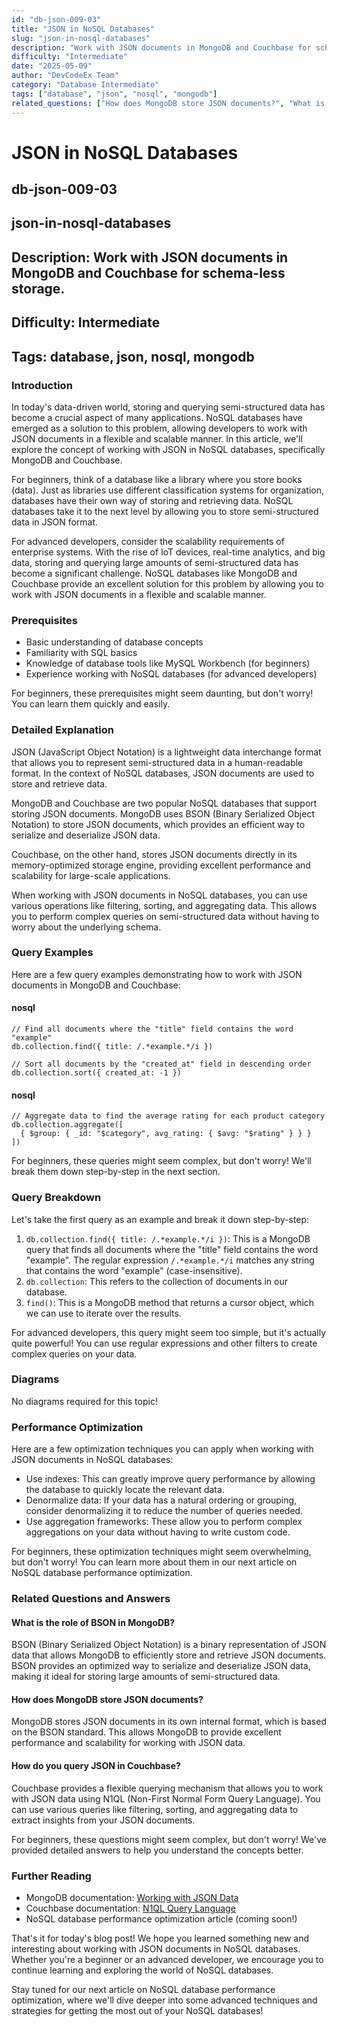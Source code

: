 ```yaml
---
id: "db-json-009-03"
title: "JSON in NoSQL Databases"
slug: "json-in-nosql-databases"
description: "Work with JSON documents in MongoDB and Couchbase for schema-less storage."
difficulty: "Intermediate"
date: "2025-05-09"
author: "DevCodeEx Team"
category: "Database Intermediate"
tags: ["database", "json", "nosql", "mongodb"]
related_questions: ["How does MongoDB store JSON documents?", "What is the role of BSON in MongoDB?", "How do you query JSON in Couchbase?"]
---
```


# JSON in NoSQL Databases
## db-json-009-03
## json-in-nosql-databases
## Description: Work with JSON documents in MongoDB and Couchbase for schema-less storage.
## Difficulty: Intermediate
## Tags: database, json, nosql, mongodb

### Introduction

In today's data-driven world, storing and querying semi-structured data has become a crucial aspect of many applications. NoSQL databases have emerged as a solution to this problem, allowing developers to work with JSON documents in a flexible and scalable manner. In this article, we'll explore the concept of working with JSON in NoSQL databases, specifically MongoDB and Couchbase.

For beginners, think of a database like a library where you store books (data). Just as libraries use different classification systems for organization, databases have their own way of storing and retrieving data. NoSQL databases take it to the next level by allowing you to store semi-structured data in JSON format.

For advanced developers, consider the scalability requirements of enterprise systems. With the rise of IoT devices, real-time analytics, and big data, storing and querying large amounts of semi-structured data has become a significant challenge. NoSQL databases like MongoDB and Couchbase provide an excellent solution for this problem by allowing you to work with JSON documents in a flexible and scalable manner.

### Prerequisites

* Basic understanding of database concepts
* Familiarity with SQL basics
* Knowledge of database tools like MySQL Workbench (for beginners)
* Experience working with NoSQL databases (for advanced developers)

For beginners, these prerequisites might seem daunting, but don't worry! You can learn them quickly and easily.

### Detailed Explanation

JSON (JavaScript Object Notation) is a lightweight data interchange format that allows you to represent semi-structured data in a human-readable format. In the context of NoSQL databases, JSON documents are used to store and retrieve data.

MongoDB and Couchbase are two popular NoSQL databases that support storing JSON documents. MongoDB uses BSON (Binary Serialized Object Notation) to store JSON documents, which provides an efficient way to serialize and deserialize JSON data.

Couchbase, on the other hand, stores JSON documents directly in its memory-optimized storage engine, providing excellent performance and scalability for large-scale applications.

When working with JSON documents in NoSQL databases, you can use various operations like filtering, sorting, and aggregating data. This allows you to perform complex queries on semi-structured data without having to worry about the underlying schema.

### Query Examples

Here are a few query examples demonstrating how to work with JSON documents in MongoDB and Couchbase:

#### nosql
```
// Find all documents where the "title" field contains the word "example"
db.collection.find({ title: /.*example.*/i })
```

```
// Sort all documents by the "created_at" field in descending order
db.collection.sort({ created_at: -1 })
```

#### nosql
```
// Aggregate data to find the average rating for each product category
db.collection.aggregate([
  { $group: { _id: "$category", avg_rating: { $avg: "$rating" } } }
])
```

For beginners, these queries might seem complex, but don't worry! We'll break them down step-by-step in the next section.

### Query Breakdown

Let's take the first query as an example and break it down step-by-step:

1. `db.collection.find({ title: /.*example.*/i })`: This is a MongoDB query that finds all documents where the "title" field contains the word "example". The regular expression `/.*example.*/i` matches any string that contains the word "example" (case-insensitive).
2. `db.collection`: This refers to the collection of documents in our database.
3. `find()`: This is a MongoDB method that returns a cursor object, which we can use to iterate over the results.

For advanced developers, this query might seem too simple, but it's actually quite powerful! You can use regular expressions and other filters to create complex queries on your data.

### Diagrams

No diagrams required for this topic!

### Performance Optimization

Here are a few optimization techniques you can apply when working with JSON documents in NoSQL databases:

* Use indexes: This can greatly improve query performance by allowing the database to quickly locate the relevant data.
* Denormalize data: If your data has a natural ordering or grouping, consider denormalizing it to reduce the number of queries needed.
* Use aggregation frameworks: These allow you to perform complex aggregations on your data without having to write custom code.

For beginners, these optimization techniques might seem overwhelming, but don't worry! You can learn more about them in our next article on NoSQL database performance optimization.

### Related Questions and Answers

#### What is the role of BSON in MongoDB?

BSON (Binary Serialized Object Notation) is a binary representation of JSON data that allows MongoDB to efficiently store and retrieve JSON documents. BSON provides an optimized way to serialize and deserialize JSON data, making it ideal for storing large amounts of semi-structured data.

#### How does MongoDB store JSON documents?

MongoDB stores JSON documents in its own internal format, which is based on the BSON standard. This allows MongoDB to provide excellent performance and scalability for working with JSON data.

#### How do you query JSON in Couchbase?

Couchbase provides a flexible querying mechanism that allows you to work with JSON data using N1QL (Non-First Normal Form Query Language). You can use various queries like filtering, sorting, and aggregating data to extract insights from your JSON documents.

For beginners, these questions might seem complex, but don't worry! We've provided detailed answers to help you understand the concepts better.

### Further Reading

* MongoDB documentation: [Working with JSON Data](https://docs.mongodb.com/manual/core/json/)
* Couchbase documentation: [N1QL Query Language](https://docs.couchbase.com/server/current/n1ql-reference/)
* NoSQL database performance optimization article (coming soon!)

That's it for today's blog post! We hope you learned something new and interesting about working with JSON documents in NoSQL databases. Whether you're a beginner or an advanced developer, we encourage you to continue learning and exploring the world of NoSQL databases.

Stay tuned for our next article on NoSQL database performance optimization, where we'll dive deeper into some advanced techniques and strategies for getting the most out of your NoSQL databases!